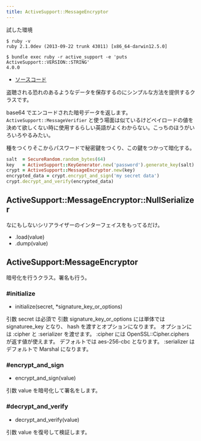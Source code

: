 ```yaml
---
title: ActiveSupport::MessageEncryptor
---
```



試した環境

```
$ ruby -v
ruby 2.1.0dev (2013-09-22 trunk 43011) [x86_64-darwin12.5.0]
```

```
$ bundle exec ruby -r active_support -e 'puts ActiveSupport::VERSION::STRING'
4.0.0
```

* [ソースコード](https://github.com/rails/rails/blob/4-0-stable/activesupport/lib/active_support/message_encryptor.rb)

盗聴される恐れのあるようなデータを保存するのにシンプルな方法を提供するクラスです。

base64 でエンコードされた暗号データを返します。
`ActiveSupport::MessageVerifier` と使う場面は似ているけどペイロードの値を決めて欲しくない時に使用するらしい英語がよくわからない。こっちのほうがいろいろやるみたい。

種をつくりそこからパスワードで秘密鍵をつくり、この鍵をつかって暗化する。

```ruby
salt  = SecureRandom.random_bytes(64)
key   = ActiveSupport::KeyGenerator.new('password').generate_key(salt) # => "\x89\xE0\x156\xAC..."
crypt = ActiveSupport::MessageEncryptor.new(key)                       # => #<ActiveSupport::MessageEncryptor ...>
encrypted_data = crypt.encrypt_and_sign('my secret data')              # => "NlFBTTMwOUV5UlA1QlNEN2xkY2d6eThYWWh..."
crypt.decrypt_and_verify(encrypted_data)                               # => "my secret data"
```

ActiveSupport::MessageEncryptor::NullSerializer
--------------------------------------------------------------------------------

なにもしないシリアライザーのインターフェイスをもってるだけ。

* .load(value)
* .dump(value)

ActiveSupport:MessageEncryptor
--------------------------------------------------------------------------------

暗号化を行うクラス。署名も行う。

### #initialize

* initialize(secret, *signature_key_or_options)

引数 secret は必須で 引数 signature_key_or_options には単体では signaturee_key となり、 hash を渡すとオプションになります。
オプションには :cipher と :serializer を渡せます。
:cipher には OpenSSL::Cipher.ciphers が返す値が使えます。
デフォルトでは aes-256-cbc となります。
:serializer はデフォルトで Marshal になります。

### #encrypt_and_sign

* encrypt_and_sign(value)

引数 value を暗号化して署名をします。

### #decrypt_and_verify

* decrypt_and_verify(value)

引数 value を復号して検証します。
